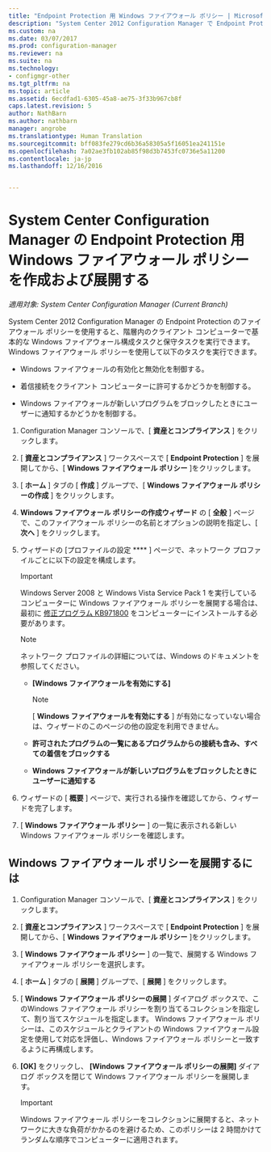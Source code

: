 ```yaml
---
title: "Endpoint Protection 用 Windows ファイアウォール ポリシー | Microsoft Docs"
description: "System Center 2012 Configuration Manager で Endpoint Protection のファイアウォール ポリシーを作成および展開する方法を説明します。"
ms.custom: na
ms.date: 03/07/2017
ms.prod: configuration-manager
ms.reviewer: na
ms.suite: na
ms.technology:
- configmgr-other
ms.tgt_pltfrm: na
ms.topic: article
ms.assetid: 6ecdfad1-6305-45a8-ae75-3f33b967cb8f
caps.latest.revision: 5
author: NathBarn
ms.author: nathbarn
manager: angrobe
ms.translationtype: Human Translation
ms.sourcegitcommit: bff083fe279cd6b36a58305a5f16051ea241151e
ms.openlocfilehash: 7a02ae3fb102ab85f98d3b7453fc0736e5a11200
ms.contentlocale: ja-jp
ms.lasthandoff: 12/16/2016


---
```

# <a name="create-and-deploy-windows-firewall-policies-for-endpoint-protection-in-system-center-configuration-manager"></a>System Center Configuration Manager の Endpoint Protection 用 Windows ファイアウォール ポリシーを作成および展開する

*適用対象: System Center Configuration Manager (Current Branch)*

System Center 2012 Configuration Manager の Endpoint Protection のファイアウォール ポリシーを使用すると、階層内のクライアント コンピューターで基本的な Windows ファイアウォール構成タスクと保守タスクを実行できます。 Windows ファイアウォール ポリシーを使用して以下のタスクを実行できます。  

-   Windows ファイアウォールの有効化と無効化を制御する。  

-   着信接続をクライアント コンピューターに許可するかどうかを制御する。  

-   Windows ファイアウォールが新しいプログラムをブロックしたときにユーザーに通知するかどうかを制御する。  

1.  Configuration Manager コンソールで、[ **資産とコンプライアンス** ] をクリックします。  

2.  [ **資産とコンプライアンス** ] ワークスペースで [ **Endpoint Protection** ] を展開してから、[ **Windows ファイアウォール ポリシー** ]をクリックします。  

3.  [ **ホーム** ] タブの [ **作成** ] グループで、[ **Windows ファイアウォール ポリシーの作成** ] をクリックします。  

4.  **Windows ファイアウォール ポリシーの作成ウィザード** の [ **全般** ] ページで、このファイアウォール ポリシーの名前とオプションの説明を指定し、[ **次へ** ] をクリックします。  

5.  ウィザードの [プロファイルの設定 **** ] ページで、ネットワーク プロファイルごとに以下の設定を構成します。  

    > [!IMPORTANT]  
    >  Windows Server 2008 と Windows Vista Service Pack 1 を実行しているコンピューターに Windows ファイアウォール ポリシーを展開する場合は、最初に [修正プログラム KB971800](http://go.microsoft.com/fwlink/p/?LinkId=231239) をコンピューターにインストールする必要があります。  

    > [!NOTE]  
    >  ネットワーク プロファイルの詳細については、Windows のドキュメントを参照してください。  

    -   **[Windows ファイアウォールを有効にする]**  

        > [!NOTE]  
        >  [ **Windows ファイアウォールを有効にする** ] が有効になっていない場合は、ウィザードのこのページの他の設定を利用できません。  

    -   **許可されたプログラムの一覧にあるプログラムからの接続も含み、すべての着信をブロックする**  

    -   **Windows ファイアウォールが新しいプログラムをブロックしたときにユーザーに通知する**  

6.  ウィザードの [ **概要** ] ページで、実行される操作を確認してから、ウィザードを完了します。  

7.  [ **Windows ファイアウォール ポリシー** ] の一覧に表示される新しい Windows ファイアウォール ポリシーを確認します。  

##  <a name="BKMK_Assign"></a> Windows ファイアウォール ポリシーを展開するには  

1.  Configuration Manager コンソールで、[ **資産とコンプライアンス** ] をクリックします。  

2.  [ **資産とコンプライアンス** ] ワークスペースで [ **Endpoint Protection** ] を展開してから、[ **Windows ファイアウォール ポリシー** ]をクリックします。  

3.  [ **Windows ファイアウォール ポリシー** ] の一覧で、展開する Windows ファイアウォール ポリシーを選択します。  

4.  [ **ホーム** ] タブの [ **展開** ] グループで、[ **展開** ] をクリックします。  

5.  [ **Windows ファイアウォール ポリシーの展開** ] ダイアログ ボックスで、このWindows ファイアウォール ポリシーを割り当てるコレクションを指定して、割り当てスケジュールを指定します。 Windows ファイアウォール ポリシーは、このスケジュールとクライアントの Windows ファイアウォール設定を使用して対応を評価し、Windows ファイアウォール ポリシーと一致するように再構成します。  

6.  **[OK]** をクリックし、 **[Windows ファイアウォール ポリシーの展開]** ダイアログ ボックスを閉じて Windows ファイアウォール ポリシーを展開します。  

    > [!IMPORTANT]  
    >  Windows ファイアウォール ポリシーをコレクションに展開すると、ネットワークに大きな負荷がかかるのを避けるため、このポリシーは 2 時間かけてランダムな順序でコンピューターに適用されます。

